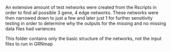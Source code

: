 An extensive amount of test networks were created from the Rscripts in order to find all possible 3 gene, 4 edge networks. These networks were then narrowed down to just a few and later just 1 for further sensitivity testing in order to determine why the outputs for the missing and no missing data files had variences 

This folder contains only the basic structure of the networks, not the input files to run in GRNmap
